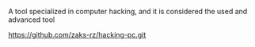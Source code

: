 A tool specialized in computer hacking, and it is considered the used and advanced tool



https://github.com/zaks-rz/hacking-pc.git
